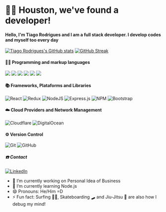 # 🧑‍🚀 Houston, we've found a developer!

#### Hello, I'm Tiago Rodrigues and I am a full stack developer. I develop codes and myself too every day

[![Tiago Rodrigues's GitHub stats](https://github-readme-stats.vercel.app/api?username=tiagorodriguesdev&theme=dark&show_icons=true)](https://github.com/anuraghazra/github-readme-stats)
[![GitHub Streak](http://github-readme-streak-stats.herokuapp.com?user=tiagorodriguesdev&theme=dark)](https://git.io/streak-stats)


#### 👨‍💻 Programming and markup languages
<p align="left">
   <a href="https://github.com/search?q=user%3Atiagorodriguesdev+language%3Atypescript&type=code"> <img src="https://img.shields.io/badge/typescript-%23007ACC.svg?style=for-the-badge&logo=typescript&logoColor=white"></a>
<a href="https://github.com/search?q=user%3Atiagorodriguesdev+language%3Ajavascript&type=code"><img src="https://img.shields.io/badge/javascript-%23323330.svg?style=for-the-badge&logo=javascript&logoColor=%23F7DF1E"></a>
<a href="https://github.com/search?q=user%3Atiagorodriguesdev+language%3Aphp&type=code"> <img src="https://img.shields.io/badge/php-%23777BB4.svg?style=for-the-badge&logo=php&logoColor=white"></a>
  <a href="#"> <img src="https://img.shields.io/badge/shell_script-%23121011.svg?style=for-the-badge&logo=gnu-bash&logoColor=white"></a>
  <a href="https://github.com/search?q=user%3Atiagorodriguesdev+language%3Ahtml&type=code"> <img src="https://img.shields.io/badge/html5-%23E34F26.svg?style=for-the-badge&logo=html5&logoColor=white"></a>
  <a href="https://github.com/search?q=user%3Atiagorodriguesdev+language%3Acss&type=code"> <img src="https://img.shields.io/badge/css3-%231572B6.svg?style=for-the-badge&logo=css3&logoColor=white"></a>
</p>


#### 📚 Frameworks, Plataforms and Libraries


![React](https://img.shields.io/badge/react-%2320232a.svg?style=for-the-badge&logo=react&logoColor=%2361DAFB)
![Redux](https://img.shields.io/badge/redux-%23593d88.svg?style=for-the-badge&logo=redux&logoColor=white)
![NodeJS](https://img.shields.io/badge/node.js-6DA55F?style=for-the-badge&logo=node.js&logoColor=white)
![Express.js](https://img.shields.io/badge/express.js-%23404d59.svg?style=for-the-badge&logo=express&logoColor=%2361DAFB)
![NPM](https://img.shields.io/badge/NPM-%23000000.svg?style=for-the-badge&logo=npm&logoColor=white)
![Bootstrap](https://img.shields.io/badge/bootstrap-%23563D7C.svg?style=for-the-badge&logo=bootstrap&logoColor=white)

#### ☁️ Cloud Providers and Network Management
![Cloudflare](https://img.shields.io/badge/Cloudflare-F38020?style=for-the-badge&logo=Cloudflare&logoColor=white)
![DigitalOcean](https://img.shields.io/badge/DigitalOcean-%230167ff.svg?style=for-the-badge&logo=digitalOcean&logoColor=white)

#### ⚙️ Version Control
![Git](https://img.shields.io/badge/git-%23F05033.svg?style=for-the-badge&logo=git&logoColor=white)
![GitHub](https://img.shields.io/badge/github-%23121011.svg?style=for-the-badge&logo=github&logoColor=white)


##### ☎️ Contact
<a href="https://www.linkedin.com/in/tiagolimarodrigues/">![LinkedIn](https://img.shields.io/badge/linkedin-%230077B5.svg?style=for-the-badge&logo=linkedin&logoColor=white)</a>


- 🔭 I’m currently working on Personal Idea of Business
- 🌱 I’m currently learning Node.js
- 😄 Pronouns: He/Him =D
- ⚡ Fun fact: Surfing 🏄‍♂️, Skateboarding 🛹 and Jiu-Jitsu 🥋 are also how I debug my mind!

